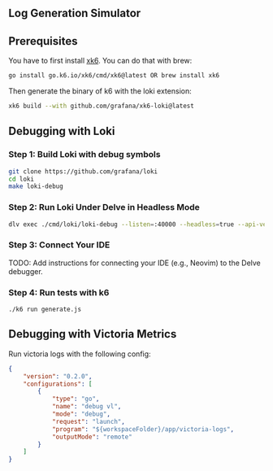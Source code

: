 ## Log Generation Simulator

## Prerequisites

You have to first install [xk6](https://grafana.com/docs/loki/latest/send-data/k6/). You can do that with brew:
```bash
go install go.k6.io/xk6/cmd/xk6@latest OR brew install xk6
```
Then generate the binary of k6 with the loki extension:
```bash
xk6 build --with github.com/grafana/xk6-loki@latest
```

## Debugging with Loki

### Step 1: Build Loki with debug symbols
```bash
git clone https://github.com/grafana/loki
cd loki
make loki-debug
```

### Step 2: Run Loki Under Delve in Headless Mode

```bash
dlv exec ./cmd/loki/loki-debug --listen=:40000 --headless=true --api-version=2 --accept-multiclient --continue -- -config.file=./cmd/loki/loki-local-config.yaml
```

### Step 3: Connect Your IDE
TODO: Add instructions for connecting your IDE (e.g., Neovim) to the
Delve debugger.


### Step 4: Run tests with k6
```
./k6 run generate.js
```

## Debugging with Victoria Metrics

Run victoria logs with the following config:
```json
{
    "version": "0.2.0",
    "configurations": [
        {
            "type": "go",
            "name": "debug vl",
            "mode": "debug",
            "request": "launch",
            "program": "${workspaceFolder}/app/victoria-logs",
            "outputMode": "remote"
        }
    ]
}
```
